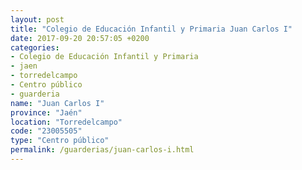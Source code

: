 ```yaml
---
layout: post
title: "Colegio de Educación Infantil y Primaria Juan Carlos I"
date: 2017-09-20 20:57:05 +0200
categories:
- Colegio de Educación Infantil y Primaria
- jaen
- torredelcampo
- Centro público
- guarderia
name: "Juan Carlos I"
province: "Jaén"
location: "Torredelcampo"
code: "23005505"
type: "Centro público"
permalink: /guarderias/juan-carlos-i.html
---
```

